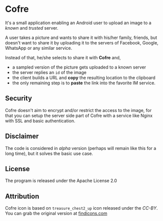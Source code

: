 # Cofre

It's a small application enabling an Android user to upload an image to
a *known* and *trusted* server.

A user takes a picture and wants to share it with his/her family,
friends, but doesn't want to share it by uploading it to the servers
of Facebook, Google, WhatsApp or any similar service.

Instead of that, he/she selects to share it with __Cofre__ and,

* a sampled version of the picture gets uploaded to a known server
* the server replies an `id` of the image
* the client builds a URL and __copy__ the resulting location to the clipboard
* the only remaining step is to __paste__ the link into the favorite IM service.


## Security

Cofre doesn't aim to encrypt and/or restrict the access to the image,
for that you can setup the server side part of Cofre with a service
like Nginx with SSL and basic authentication.

## Disclaimer

The code is considered in _alpha_ version (perhaps will remain like
this for a long time), but it solves the basic use case.


## License

The program is released under the Apache License 2.0


## Attribution

Cofre icon is based on `treasure_chest2_up` icon released under the 
*CC-BY*. You can grab the original version at 
[findicons.com](http://findicons.com/icon/494243/treasure_chest2_up)

 
